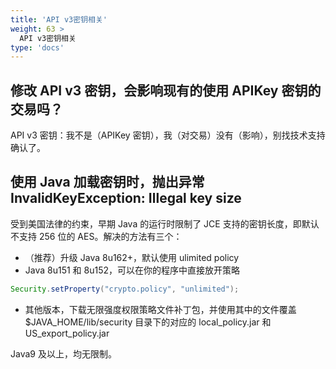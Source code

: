 ```yaml
---
title: 'API v3密钥相关'
weight: 63 >
  API v3密钥相关
type: 'docs'
---
```


## 修改 API v3 密钥，会影响现有的使用 APIKey 密钥的交易吗？

API v3 密钥：我不是（APIKey 密钥），我（对交易）没有（影响），别找技术支持确认了。

## 使用 Java 加载密钥时，抛出异常 InvalidKeyException: Illegal key size

受到美国法律的约束，早期 Java 的运行时限制了 JCE 支持的密钥长度，即默认不支持 256 位的 AES。解决的方法有三个：

- （推荐）升级 Java 8u162+，默认使用 ulimited policy​
- Java 8u151 和 8u152，可以在你的程序中直接放开策略

```java
Security.setProperty("crypto.policy", "unlimited");
```

- 其他版本，下载无限强度权限策略文件补丁包，并使用其中的文件覆盖\$JAVA_HOME/lib/security 目录下的对应的 local_policy.jar 和 US_export_policy.jar

Java9 及以上，均无限制。
